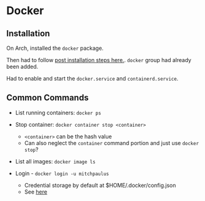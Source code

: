 # Docker

## Installation

On Arch, installed the `docker` package.

Then had to follow [post installation steps here.](https://docs.docker.com/engine/install/linux-postinstall/).
`docker` group had already been added.

Had to enable and start the `docker.service` and `containerd.service`.


## Common Commands

- List running containers: `docker ps`
- Stop container: `docker container stop <container>`
    - `<container>` can be the hash value
    - Can also neglect the `container` command portion and just use
      `docker stop`?

- List all images: `docker image ls`
- Login - `docker login -u mitchpaulus`
    - Credential storage by default at $HOME/.docker/config.json
    - See [here](https://docs.docker.com/engine/reference/commandline/login/#credentials-store)
